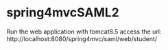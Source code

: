 # spring4mvcSAML2

Run the web application with tomcat8.5
access the url:
http://localhost:8080/spring4mvc/saml/web/student/
